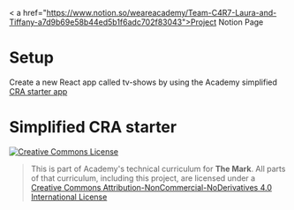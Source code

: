 < a href="https://www.notion.so/weareacademy/Team-C4R7-Laura-and-Tiffany-a7d9b69e58b44ed5b1f6adc702f83043">Project Notion Page</a>

# Setup

Create a new React app called tv-shows by using the Academy simplified <a href="https://github.com/WeAreAcademy/academy-react-starter">CRA starter app</a>

# Simplified CRA starter

<a rel="license" href="http://creativecommons.org/licenses/by-nc-nd/4.0/"><img alt="Creative Commons License" style="border-width:0" src="https://i.creativecommons.org/l/by-nc-nd/4.0/88x31.png" /></a>

> This is part of Academy's technical curriculum for **The Mark**. All parts of that curriculum, including this project, are licensed under a <a rel="license" href="http://creativecommons.org/licenses/by-nc-nd/4.0/">Creative Commons Attribution-NonCommercial-NoDerivatives 4.0 International License</a>
